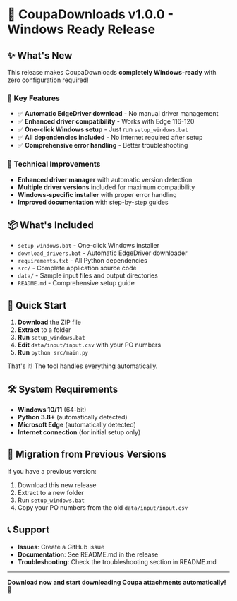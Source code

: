 # 🚀 CoupaDownloads v1.0.0 - Windows Ready Release

## ✨ What's New

This release makes CoupaDownloads **completely Windows-ready** with zero configuration required!

### 🎯 Key Features
- ✅ **Automatic EdgeDriver download** - No manual driver management
- ✅ **Enhanced driver compatibility** - Works with Edge 116-120
- ✅ **One-click Windows setup** - Just run `setup_windows.bat`
- ✅ **All dependencies included** - No internet required after setup
- ✅ **Comprehensive error handling** - Better troubleshooting

### 🔧 Technical Improvements
- **Enhanced driver manager** with automatic version detection
- **Multiple driver versions** included for maximum compatibility
- **Windows-specific installer** with proper error handling
- **Improved documentation** with step-by-step guides

## 📦 What's Included

- `setup_windows.bat` - One-click Windows installer
- `download_drivers.bat` - Automatic EdgeDriver downloader
- `requirements.txt` - All Python dependencies
- `src/` - Complete application source code
- `data/` - Sample input files and output directories
- `README.md` - Comprehensive setup guide

## 🎯 Quick Start

1. **Download** the ZIP file
2. **Extract** to a folder
3. **Run** `setup_windows.bat`
4. **Edit** `data/input/input.csv` with your PO numbers
5. **Run** `python src/main.py`

That's it! The tool handles everything automatically.

## 🛠️ System Requirements

- **Windows 10/11** (64-bit)
- **Python 3.8+** (automatically detected)
- **Microsoft Edge** (automatically detected)
- **Internet connection** (for initial setup only)

## 🔄 Migration from Previous Versions

If you have a previous version:
1. Download this new release
2. Extract to a new folder
3. Run `setup_windows.bat`
4. Copy your PO numbers from the old `data/input/input.csv`

## 📞 Support

- **Issues**: Create a GitHub issue
- **Documentation**: See README.md in the release
- **Troubleshooting**: Check the troubleshooting section in README.md

---

**Download now and start downloading Coupa attachments automatically!** 🚀
